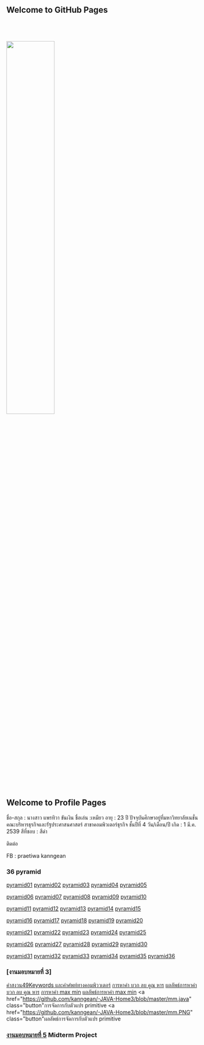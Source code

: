 ## Welcome to GitHub Pages

<html>
<meta name="viewport" content="width=device-width, initial-scale=1">
<link rel="stylesheet" href="https://www.w3schools.com/w3css/4/w3.css">
<body>
    <div class="w3-container">
        <br /> <br /> <br /> 
  <img src="fearn.jpg" class="w3-round-xxlarge" w3-center style="width:50%">
</div>
</body>
</html>


## Welcome to Profile Pages

ชื่อ-สกุล : นางสาว แพรทิวา ขันเงิน 
ชื่อเล่น :เหมียว
อายุ : 23 ปี
ปัจจุบันศึกษาอยู่ที่มหาวิทยาลัยเนชั่น
คณะบริหารธุรกิจและรัฐประศาสนศาสตร์
สาขาคอมพิวเตอร์ธุรกิจ ชั้นปีที่ 4
วัน/เดือน/ปี เกิด : 1 มี.ค. 2539
สีที่ชอบ : สีดำ


ติดต่อ

FB : praetiwa kanngean

### 36 pyramid
<a href="https://github.com/kanngean/Piramid62-JAVA-/blob/master/meaw01.java" class="button">pyramid01</a>
<a href="https://github.com/kanngean/Piramid62-JAVA-/blob/master/meaw02.java" class="button">pyramid02</a>
<a href="https://github.com/kanngean/Piramid62-JAVA-/blob/master/meaw03.java" class="button">pyramid03</a>
<a href="https://github.com/kanngean/Piramid62-JAVA-/blob/master/meaw04.java" class="button">pyramid04</a>
<a href="https://github.com/kanngean/Piramid62-JAVA-/blob/master/meaw05.java" class="button">pyramid05</a>

<a href="https://github.com/kanngean/Piramid62-JAVA-/blob/master/meaw06.java" class="button">pyramid06</a>
<a href="https://github.com/kanngean/Piramid62-JAVA-/blob/master/meaw07.java" class="button">pyramid07</a>
<a href="https://github.com/kanngean/Piramid62-JAVA-/blob/master/meaw08.java" class="button">pyramid08</a>
<a href="https://github.com/kanngean/Piramid62-JAVA-/blob/master/meaw09.java" class="button">pyramid09</a>
<a href="https://github.com/kanngean/Piramid62-JAVA-/blob/master/meaw10.java" class="button">pyramid10</a>

<a href="https://github.com/kanngean/Piramid62-JAVA-/blob/master/meaw11.java" class="button">pyramid11</a>
<a href="https://github.com/kanngean/Piramid62-JAVA-/blob/master/meaw12.java" class="button">pyramid12</a>
<a href="https://github.com/kanngean/Piramid62-JAVA-/blob/master/meaw13.java" class="button">pyramid13</a>
<a href="https://github.com/kanngean/Piramid62-JAVA-/blob/master/meaw14.java" class="button">pyramid14</a>
<a href="https://github.com/kanngean/Piramid62-JAVA-/blob/master/meaw15.java" class="button">pyramid15</a>

<a href="https://github.com/kanngean/Piramid62-JAVA-/blob/master/meaw16.java" class="button">pyramid16</a>
<a href="https://github.com/kanngean/Piramid62-JAVA-/blob/master/meaw17.java" class="button">pyramid17</a>
<a href="https://github.com/kanngean/Piramid62-JAVA-/blob/master/meaw18.java" class="button">pyramid18</a>
<a href="https://github.com/kanngean/Piramid62-JAVA-/blob/master/meaw19.java" class="button">pyramid19</a>
<a href="https://github.com/kanngean/Piramid62-JAVA-/blob/master/meaw20.java" class="button">pyramid20</a>

<a href="https://github.com/kanngean/Piramid62-JAVA-/blob/master/meaw21.java" class="button">pyramid21</a>
<a href="https://github.com/kanngean/Piramid62-JAVA-/blob/master/meaw22.java" class="button">pyramid22</a>
<a href="https://github.com/kanngean/Piramid62-JAVA-/blob/master/meaw23.java" class="button">pyramid23</a>
<a href="https://github.com/kanngean/Piramid62-JAVA-/blob/master/meaw24.java" class="button">pyramid24</a>
<a href="https://github.com/kanngean/Piramid62-JAVA-/blob/master/meaw25.java" class="button">pyramid25</a>

<a href="https://github.com/kanngean/Piramid62-JAVA-/blob/master/meaw26.java" class="button">pyramid26</a>
<a href="https://github.com/kanngean/Piramid62-JAVA-/blob/master/meaw27.java" class="button">pyramid27</a>
<a href="https://github.com/kanngean/Piramid62-JAVA-/blob/master/meaw28.java" class="button">pyramid28</a>
<a href="https://github.com/kanngean/Piramid62-JAVA-/blob/master/meaw29.java" class="button">pyramid29</a>
<a href="https://github.com/kanngean/Piramid62-JAVA-/blob/master/meaw30.java" class="button">pyramid30</a>

<a href="https://github.com/kanngean/Piramid62-JAVA-/blob/master/meaw31.java" class="button">pyramid31</a>
<a href="https://github.com/kanngean/Piramid62-JAVA-/blob/master/meaw32.java" class="button">pyramid32</a>
<a href="https://github.com/kanngean/Piramid62-JAVA-/blob/master/meaw33.java" class="button">pyramid33</a>
<a href="https://github.com/kanngean/Piramid62-JAVA-/blob/master/meaw34.java" class="button">pyramid34</a>
<a href="https://github.com/kanngean/Piramid62-JAVA-/blob/master/meaw35.java" class="button">pyramid35</a>
<a href="https://github.com/kanngean/Piramid62-JAVA-/blob/master/meaw36.java" class="button">pyramid36</a>

### [งานมอบหมายที่ 3]
<a href="https://github.com/kanngean/-JAVA-Home3/blob/master/keywords.jpg" class="button">คำสงวน49Keywords และคำศํพท์ทางคอมพิววเตอร์</a>
<a href="https://github.com/kanngean/-JAVA-Home3/blob/master/m.java" class="button">การหาค่า บวก ลบ คูณ หาร</a>
<a href="https://github.com/kanngean/-JAVA-Home3/blob/master/m01.PNG" class="button">ผลลัพธ์การหาค่า บวก ลบ คูณ หาร</a>
<a href="https://github.com/kanngean/-JAVA-Home3/blob/master/a.java" class="button">การหาค่า max min</a>
<a href="https://github.com/kanngean/-JAVA-Home3/blob/master/mxmn.PNG" class="button">ผลลัพธ์การหาค่า max min</a>
<a href="https://github.com/kanngean/-JAVA-Home3/blob/master/mm.java" class="button"การจัดการกับตัวแปร primitive</a>
<a href="https://github.com/kanngean/-JAVA-Home3/blob/master/mm.PNG" class="button"ผลลัพธ์การจัดการกับตัวแปร primitive</a>



### [งานมอบหมายที่ 5](https://github.com/suwatjanee005/midtermCpsc331) Midterm Project 

